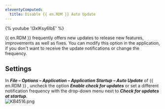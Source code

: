 ```yaml
---
eleventyComputed:
  title: Disable {{ en.RDM }} Auto Update
---
```

{% youtube 'I3xlKsy6IbE' %}

{{ en.RDM }} frequently offers new updates to release new features, improvements as well as fixes. You can modify this option in the application, if you don't want to receive the update notifications or change the frequency.

## Settings

In ***File – Options – Application – Application Startup – Auto Update*** of {{ en.RDM }} , uncheck the option ***Enable check for updates*** or set a different notification frequency with the drop-down menu next to ***Check for updates at startup***.  
![KB4516.png](/img/en/kb/KB4516.png)
